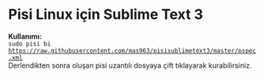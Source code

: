 # Pisi Linux için Sublime Text 3

<b>Kullanımı:</b> <br>
<code>sudo pisi bi https://raw.githubusercontent.com/mas963/pisisublimetext3/master/pspec.xml</code> <br>
Derlendikten sonra oluşan pisi uzantılı dosyaya çift tıklayarak kurabilirsiniz.
